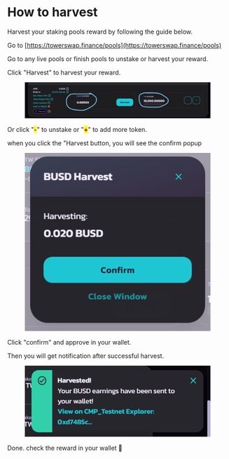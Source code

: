# How to harvest

Harvest your staking pools reward by following the guide below.

Go to [https://towerswap.finance/pools](https://towerswap.finance/pools)

Go to any live pools or finish pools to unstake or harvest your reward.



Click "Harvest" to harvest your reward.

<figure><img src="../../../../.gitbook/assets/5 (2).png" alt=""><figcaption></figcaption></figure>

Or click "<mark style="color:purple;">**-**</mark>" to unstake or "<mark style="color:purple;">**+**</mark>" to add more token.

when you click the "Harvest button, you will see the confirm popup&#x20;

<figure><img src="../../../../.gitbook/assets/6.png" alt=""><figcaption></figcaption></figure>

Click "confirm" and approve in your wallet.

Then you will get notification after successful harvest.

<figure><img src="../../../../.gitbook/assets/7.png" alt=""><figcaption></figcaption></figure>

Done. check the reward in your wallet :tada:
